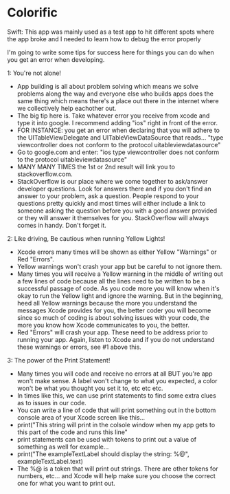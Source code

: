 # Colorific

Swift: This app was mainly used as a test app to hit different spots where the app broke and I needed to learn how to debug the error properly

I'm going to write some tips for success here for things you can do when you get an error when developing.

1: You're not alone!
  - App building is all about problem solving which means we solve problems along the way and everyone else who builds apps does the same thing which means there's a place out there in the internet where we collectively help eachother out.
  - The big tip here is. Take whatever error you receive from xcode and type it into google. I recommend adding "ios" right in front of the error.
  - FOR INSTANCE: you get an error when declaring that you will adhere to the UITableViewDelegate and UITableViewDataSource that reads... "type viewcontroller does not conform to the protocol uitableviewdatasource"
  - Go to google.com and enter: "ios type viewcontroller does not conform to the protocol uitableviewdatasource"
  - MANY MANY TIMES the 1st or 2nd result will link you to stackoverflow.com. 
  - StackOverflow is our place where we come together to ask/answer developer questions. Look for answers there and if you don't find an answer to your problem, ask a question. People respond to your questions pretty quickly and most times will either include a link to someone asking the question before you with a good answer provided or they will answer it themselves for you. StackOverflow will always comes in handy. Don't forget it.

2: Like driving, Be cautious when running Yellow Lights!
  - Xcode errors many times will be shown as either Yellow "Warnings" or Red "Errors".
  - Yellow warnings won't crash your app but be careful to not ignore them.
  - Many times you will receive a Yellow warning in the middle of writing out a few lines of code because all the lines need to be written to be a successful passage of code. As you code more you will know when it's okay to run the Yellow light and ignore the warning. But in the beginning, heed all Yellow warnings because the more you understand the messages Xcode provides for you, the better coder you will become since so much of coding is about solving issues with your code, the more you know how Xcode communicates to you, the better.
  - Red "Errors" will crash your app. These need to be address prior to running your app. Again, listen to Xcode and if you do not understand these warnings or errors, see #1 above this.

3: The power of the Print Statement!
  - Many times you will code and receive no errors at all BUT you're app won't make sense. A label won't change to what you expected, a color won't be what you thought you set it to, etc etc etc.
  - In times like this, we can use print statements to find some extra clues as to issues in our code.
  - You can write a line of code that will print something out in the bottom console area of your Xcode screen like this...
  - print("This string will print in the colsole window when my app gets to this part of the code and runs this line"
  - print statements can be used with tokens to print out a value of something as well for example...
  - print("The exampleTextLabel should display the string: %@", exampleTextLabel.text)
  - The %@ is a token that will print out strings. There are other tokens for numbers, etc... and Xcode will help make sure you choose the correct one for what you want to print out.
